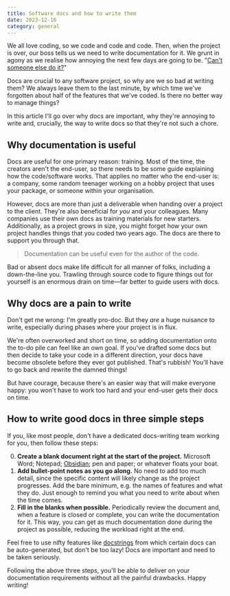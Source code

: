 ```yaml
---
title: Software docs and how to write them
date: 2023-12-16
category: general
---
```


We all love coding, so we code and code and code. Then, when the project is over, our boss tells us we need to write documentation for it. We grunt in agony as we realise how annoying the next few days are going to be. "[Can't someone else do it?](https://www.youtube.com/watch?v=GZOuz-SG7-g)"

Docs are crucial to any software project, so why are we so bad at writing them? We always leave them to the last minute, by which time we've forgotten about half of the features that we've coded. Is there no better way to manage things?

In this article I'll go over why docs are important, why they're annoying to write and, crucially, the way to write docs so that they're not such a chore.

## Why documentation is useful

Docs are useful for one primary reason: training. Most of the time, the creators aren't the end-user, so there needs to be some guide explaining how the code/software works. That applies no matter who the end-user is: a company, some random teenager working on a hobby project that uses your package, or someone within your organisation.

However, docs are more than just a deliverable when handing over a project to the client. They're also beneficial for _you_ and your colleagues. Many companies use their own docs as training materials for new starters. Additionally, as a project grows in size, you might forget how your own project handles things that you coded two years ago. The docs are there to support you through that.

> Documentation can be useful even for the author of the code.

Bad or absent docs make life difficult for all manner of folks, including a down-the-line you. Trawling through source code to figure things out for yourself is an enormous drain on time&mdash;far better to guide users with docs.

## Why docs are a pain to write

Don't get me wrong: I'm greatly pro-doc. But they _are_ a huge nuisance to write, especially during phases where your project is in flux.

We're often overworked and short on time, so adding documentation onto the to-do pile can feel like an own goal. If you've drafted some docs but then decide to take your code in a different direction, your docs have become obsolete before they ever got published. That's rubbish! You'll have to go back and rewrite the damned things!

But have courage, because there's an easier way that will make everyone happy: you won't have to work too hard and your end-user gets their docs on time.

## How to write good docs in three simple steps

If you, like most people, don't have a dedicated docs-writing team working for you, then follow these steps:

0. **Create a blank document right at the start of the project.** Microsoft Word; Notepad; [Obsidian](https://obsidian.md/); pen and paper; or whatever floats your boat.
1. **Add bullet-point notes as you go along.** No need to add too much detail, since the specific content will likely change as the project progresses. Add the bare minimum, e.g. the names of features and what they do. Just enough to remind you what you need to write about when the time comes.
2. **Fill in the blanks when possible.** Periodically review the document and, when a feature is closed or complete, you can write the documentation for it. This way, you can get as much documentation done during the project as possible, reducing the workload right at the end.

Feel free to use nifty features like [docstrings](https://en.wikipedia.org/wiki/Docstring) from which certain docs can be auto-generated, but don't be too lazy! Docs are important and need to be taken seriously.

Following the above three steps, you'll be able to deliver on your documentation requirements without all the painful drawbacks. Happy writing!
